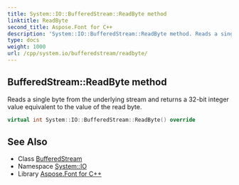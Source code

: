 ```yaml
---
title: System::IO::BufferedStream::ReadByte method
linktitle: ReadByte
second_title: Aspose.Font for C++
description: 'System::IO::BufferedStream::ReadByte method. Reads a single byte from the underlying stream and returns a 32-bit integer value equivalent to the value of the read byte in C++.'
type: docs
weight: 1000
url: /cpp/system.io/bufferedstream/readbyte/
---
```

## BufferedStream::ReadByte method


Reads a single byte from the underlying stream and returns a 32-bit integer value equivalent to the value of the read byte.

```cpp
virtual int System::IO::BufferedStream::ReadByte() override
```

## See Also

* Class [BufferedStream](../)
* Namespace [System::IO](../../)
* Library [Aspose.Font for C++](../../../)
